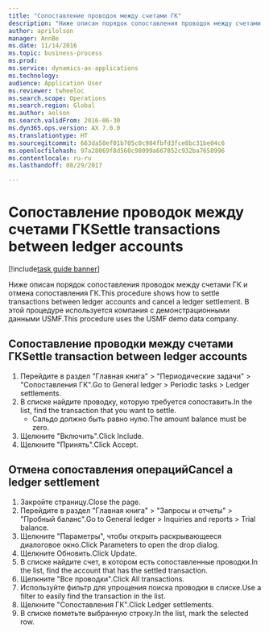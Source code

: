 ```yaml
--- 
title: "Сопоставление проводок между счетами ГК"
description: "Ниже описан порядок сопоставления проводок между счетами ГК и отмена сопоставления ГК."
author: aprilolson
manager: AnnBe
ms.date: 11/14/2016
ms.topic: business-process
ms.prod: 
ms.service: dynamics-ax-applications
ms.technology: 
audience: Application User
ms.reviewer: twheeloc
ms.search.scope: Operations
ms.search.region: Global
ms.author: aolson
ms.search.validFrom: 2016-06-30
ms.dyn365.ops.version: AX 7.0.0
ms.translationtype: HT
ms.sourcegitcommit: 663da58ef01b705c0c984fbfd3fce8bc31be04c6
ms.openlocfilehash: 97a28069f8d560c98099a667852c932ba7658996
ms.contentlocale: ru-ru
ms.lasthandoff: 08/29/2017

---
```

# <a name="settle-transactions-between-ledger-accounts"></a><span data-ttu-id="b8ed3-103">Сопоставление проводок между счетами ГК</span><span class="sxs-lookup"><span data-stu-id="b8ed3-103">Settle transactions between ledger accounts</span></span>

[!include[task guide banner](../../includes/task-guide-banner.md)]

<span data-ttu-id="b8ed3-104">Ниже описан порядок сопоставления проводок между счетами ГК и отмена сопоставления ГК.</span><span class="sxs-lookup"><span data-stu-id="b8ed3-104">This procedure shows how to settle transactions between ledger accounts and cancel a ledger settlement.</span></span> <span data-ttu-id="b8ed3-105">В этой процедуре используется компания с демонстрационными данными USMF.</span><span class="sxs-lookup"><span data-stu-id="b8ed3-105">This procedure uses the USMF demo data company.</span></span>


## <a name="settle-transaction-between-ledger-accounts"></a><span data-ttu-id="b8ed3-106">Сопоставление проводки между счетами ГК</span><span class="sxs-lookup"><span data-stu-id="b8ed3-106">Settle transaction between ledger accounts</span></span>
1. <span data-ttu-id="b8ed3-107">Перейдите в раздел "Главная книга" > "Периодические задачи" > "Сопоставления ГК".</span><span class="sxs-lookup"><span data-stu-id="b8ed3-107">Go to General ledger > Periodic tasks > Ledger settlements.</span></span>
2. <span data-ttu-id="b8ed3-108">В списке найдите проводку, которую требуется сопоставить.</span><span class="sxs-lookup"><span data-stu-id="b8ed3-108">In the list, find the transaction that you want to settle.</span></span>
    * <span data-ttu-id="b8ed3-109">Сальдо должно быть равно нулю.</span><span class="sxs-lookup"><span data-stu-id="b8ed3-109">The amount balance must be zero.</span></span>  
3. <span data-ttu-id="b8ed3-110">Щелкните "Включить".</span><span class="sxs-lookup"><span data-stu-id="b8ed3-110">Click Include.</span></span>
4. <span data-ttu-id="b8ed3-111">Щелкните "Принять".</span><span class="sxs-lookup"><span data-stu-id="b8ed3-111">Click Accept.</span></span>

## <a name="cancel-a-ledger-settlement"></a><span data-ttu-id="b8ed3-112">Отмена сопоставления операций</span><span class="sxs-lookup"><span data-stu-id="b8ed3-112">Cancel a ledger settlement</span></span>
1. <span data-ttu-id="b8ed3-113">Закройте страницу.</span><span class="sxs-lookup"><span data-stu-id="b8ed3-113">Close the page.</span></span>
2. <span data-ttu-id="b8ed3-114">Перейдите в раздел "Главная книга" > "Запросы и отчеты" > "Пробный баланс".</span><span class="sxs-lookup"><span data-stu-id="b8ed3-114">Go to General ledger > Inquiries and reports > Trial balance.</span></span>
3. <span data-ttu-id="b8ed3-115">Щелкните "Параметры", чтобы открыть раскрывающееся диалоговое окно.</span><span class="sxs-lookup"><span data-stu-id="b8ed3-115">Click Parameters to open the drop dialog.</span></span>
4. <span data-ttu-id="b8ed3-116">Щелкните Обновить.</span><span class="sxs-lookup"><span data-stu-id="b8ed3-116">Click Update.</span></span>
5. <span data-ttu-id="b8ed3-117">В списке найдите счет, в котором есть сопоставленные проводки.</span><span class="sxs-lookup"><span data-stu-id="b8ed3-117">In the list, find the account that has the settled transaction.</span></span>
6. <span data-ttu-id="b8ed3-118">Щелкните "Все проводки".</span><span class="sxs-lookup"><span data-stu-id="b8ed3-118">Click All transactions.</span></span>
7. <span data-ttu-id="b8ed3-119">Используйте фильтр для упрощения поиска проводки в списке.</span><span class="sxs-lookup"><span data-stu-id="b8ed3-119">Use a filter to easily find the transaction in the list.</span></span>
8. <span data-ttu-id="b8ed3-120">Щелкните "Сопоставления ГК".</span><span class="sxs-lookup"><span data-stu-id="b8ed3-120">Click Ledger settlements.</span></span>
9. <span data-ttu-id="b8ed3-121">В списке пометьте выбранную строку.</span><span class="sxs-lookup"><span data-stu-id="b8ed3-121">In the list, mark the selected row.</span></span>


